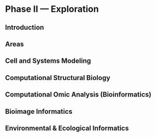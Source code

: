 # Phase II — Exploration

## Introduction

## Areas

## Cell and Systems Modeling


## Computational Structural Biology


## Computational Omic Analysis (Bioinformatics)


## Bioimage Informatics


## Environmental & Ecological Informatics

